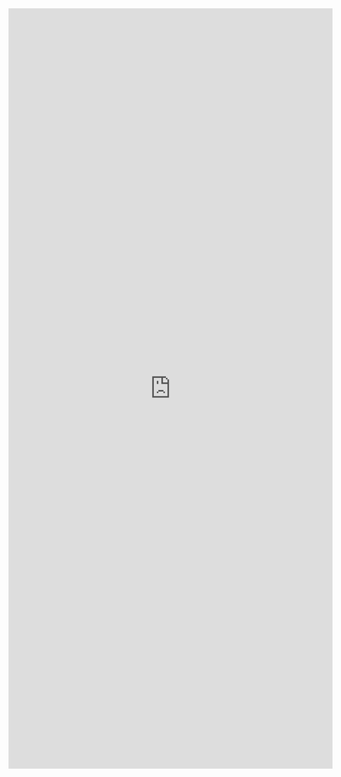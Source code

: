 <div class="survey">
  <iframe src="https://docs.google.com/forms/d/e/1FAIpQLSeawAynG_Oyai29SJZa1wsNOvOrujPIUMOjGMr5oKqtJE_sQg/viewform?embedded=true" width="640" height="1500" frameborder="0" marginheight="0" marginwidth="0">Loading…</iframe>
</div>
<script type="text/javascript" src="https://form.jotform.com/jsform/213145812108144"></script>


